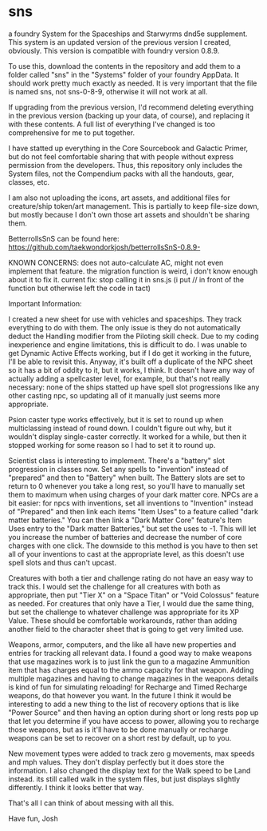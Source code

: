 # sns
a foundry System for the Spaceships and Starwyrms dnd5e supplement. This system is an updated version of the previous version I created, obviously. This version is compatible with foundry version 0.8.9.

To use this, download the contents in the repository and add them to a folder called "sns" in the "Systems" folder of your foundry AppData. It should work pretty much exactly as needed. It is very important that the file is named sns, not sns-0-8-9, otherwise it will not work at all. 

If upgrading from the previous version, I'd recommend deleting everything in the previous version (backing up your data, of course), and replacing it with these contents. A full list of everything I've changed is too comprehensive for me to put together. 

I have statted up everything in the Core Sourcebook and Galactic Primer, but do not feel comfortable sharing that with people without express permission from the developers. Thus, this repository only includes the System files, not the Compendium packs with all the handouts, gear, classes, etc. 

I am also not uploading the icons, art assets, and additional files for creature/ship token/art management. This is partially to keep file-size down, but mostly because I don't own those art assets and shouldn't be sharing them. 

BetterrollsSnS can be found here: https://github.com/taekwondorkjosh/betterrollsSnS-0.8.9-

KNOWN CONCERNS: does not auto-calculate AC, might not even implement that feature. the migration function is weird, i don't know enough about it to fix it. current fix: stop calling it in sns.js (i put // in front of the function but otherwise left the code in tact)

Important Information:

I created a new sheet for use with vehicles and spaceships. They track everything to do with them. The only issue is they do not automatically deduct the Handling modifier from the Piloting skill check. Due to my coding inexperience and engine limitations, this is difficult to do. I was unable to get Dynamic Active Effects working, but if I do get it working in the future, I'll be able to revisit this. Anyway, it's built off a duplicate of the NPC sheet so it has a bit of oddity to it, but it works, I think. It doesn't have any way of actually adding a spellcaster level, for example, but that's not really necessary: none of the ships statted up have spell slot progressions like any other casting npc, so updating all of it manually just seems more appropriate.

Psion caster type works effectively, but it is set to round up when multiclassing instead of round down. I couldn't figure out why, but it wouldn't display single-caster correctly. It worked for a while, but then it stopped working for some reason so I had to set it to round up. 

Scientist class is interesting to implement. There's a "battery" slot progression in classes now. Set any spells to "invention" instead of "prepared" and then to "Battery" when built. The Battery slots are set to return to 0 whenever you take a long rest, so you'll have to manually set them to maximum when using charges of your dark matter core. NPCs are a bit easier: for npcs with inventions, set all inventions to "Invention" instead of "Prepared" and then link each items "Item Uses" to a feature called "dark matter batteries." You can then link a "Dark Matter Core" feature's Item Uses entry to the "Dark matter Batteries," but set the uses to -1. This will let you increase the number of batteries and decrease the number of core charges with one click. The downside to this method is you have to then set all of your inventions to cast at the appropriate level, as this doesn't use spell slots and thus can't upcast. 

Creatures with both a tier and challenge rating do not have an easy way to track this. I would set the challenge for all creatures with both as appropriate, then put "Tier X" on a "Space Titan" or "Void Colossus" feature as needed. For creatures that only have a Tier, I would due the same thing, but set the challenge to whatever challenge was appropriate for its XP Value. These should be comfortable workarounds, rather than adding another field to the character sheet that is going to get very limited use. 

Weapons, armor, computers, and the like all have new properties and entries for tracking all relevant data. I found a good way to make weapons that use magazines work is to just link the gun to a magazine Ammunition item that has charges equal to the ammo capacity for that weapon. Adding multiple magazines and having to change magazines in the weapons details is kind of fun for simulating reloading! for Recharge and Timed Recharge weapons, do that however you want. In the future I think it would be interesting to add a new thing to the list of recovery options that is like "Power Source" and then having an option during short or long rests pop up that let you determine if you have access to power, allowing you to recharge those weapons, but as is it'll have to be done manually or recharge weapons can be set to recover on a short rest by default, up to you. 

New movement types were added to track zero g movements, max speeds and mph values. They don't display perfectly but it does store the information. I also changed the display text for the Walk speed to be Land instead. its still called walk in the system files, but just displays slightly differently. I think it looks better that way. 

That's all I can think of about messing with all this. 

Have fun, Josh
